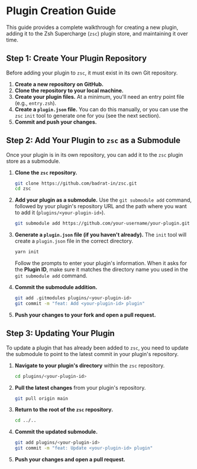 # Plugin Creation Guide

This guide provides a complete walkthrough for creating a new plugin, adding it to the Zsh Supercharge (`zsc`) plugin store, and maintaining it over time.

## Step 1: Create Your Plugin Repository

Before adding your plugin to `zsc`, it must exist in its own Git repository.

1.  **Create a new repository on GitHub.**
2.  **Clone the repository to your local machine.**
3.  **Create your plugin files.** At a minimum, you'll need an entry point file (e.g., `entry.zsh`).
4.  **Create a `plugin.json` file.** You can do this manually, or you can use the `zsc` `init` tool to generate one for you (see the next section).
5.  **Commit and push your changes.**

## Step 2: Add Your Plugin to `zsc` as a Submodule

Once your plugin is in its own repository, you can add it to the `zsc` plugin store as a submodule.

1.  **Clone the `zsc` repository.**

    ```bash
    git clone https://github.com/badrat-in/zsc.git
    cd zsc
    ```

2.  **Add your plugin as a submodule.** Use the `git submodule add` command, followed by your plugin's repository URL and the path where you want to add it (`plugins/<your-plugin-id>`).

    ```bash
    git submodule add https://github.com/your-username/your-plugin.git plugins/your-plugin-id
    ```

3.  **Generate a `plugin.json` file (if you haven't already).** The `init` tool will create a `plugin.json` file in the correct directory.

    ```bash
    yarn init
    ```

    Follow the prompts to enter your plugin's information. When it asks for the **Plugin ID**, make sure it matches the directory name you used in the `git submodule add` command.

4.  **Commit the submodule addition.**

    ```bash
    git add .gitmodules plugins/<your-plugin-id>
    git commit -m "feat: Add <your-plugin-id> plugin"
    ```

5.  **Push your changes to your fork and open a pull request.**

## Step 3: Updating Your Plugin

To update a plugin that has already been added to `zsc`, you need to update the submodule to point to the latest commit in your plugin's repository.

1.  **Navigate to your plugin's directory** within the `zsc` repository.

    ```bash
    cd plugins/<your-plugin-id>
    ```

2.  **Pull the latest changes** from your plugin's repository.

    ```bash
    git pull origin main
    ```

3.  **Return to the root of the `zsc` repository.**

    ```bash
    cd ../..
    ```

4.  **Commit the updated submodule.**

    ```bash
    git add plugins/<your-plugin-id>
    git commit -m "feat: Update <your-plugin-id> plugin"
    ```

5.  **Push your changes and open a pull request.**
